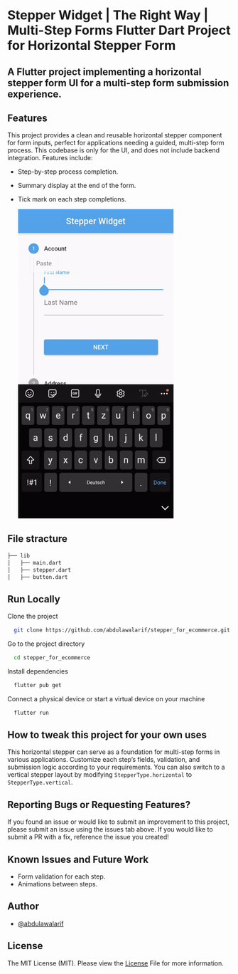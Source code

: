 # Stepper Widget | The Right Way | Multi-Step Forms Flutter Dart Project for Horizontal Stepper Form

## A Flutter project implementing a horizontal stepper form UI for a multi-step form submission experience.

## Features

This project provides a clean and reusable horizontal stepper component for form inputs, perfect for applications needing a guided, multi-step form process. This codebase is only for the UI, and does not include backend integration. Features include:

- Step-by-step process completion.
- Summary display at the end of the form.
- Tick mark on each step completions.

  <a><img src="horizontal_preview.gif" width="350"></a>

## File stracture

    ├── lib
    │   ├── main.dart
    │   ├── stepper.dart
    │   ├── button.dart

## Run Locally

Clone the project

```bash
  git clone https://github.com/abdulawalarif/stepper_for_ecommerce.git
```

Go to the project directory

```bash
  cd stepper_for_ecommerce
```

Install dependencies

```bash
  flutter pub get
```

Connect a physical device or start a virtual device on your machine

```bash
  flutter run
```

## How to tweak this project for your own uses

This horizontal stepper can serve as a foundation for multi-step forms in various applications. Customize each step’s fields, validation, and submission logic according to your requirements. You can also switch to a vertical stepper layout by modifying `StepperType.horizontal` to `StepperType.vertical`.

## Reporting Bugs or Requesting Features?

If you found an issue or would like to submit an improvement to this project,
please submit an issue using the issues tab above. If you would like to submit a PR with a fix, reference the issue you created!

## Known Issues and Future Work

- Form validation for each step.
- Animations between steps.

## Author
- [@abdulawalarif](https://github.com/abdulawalarif)

## License
The MIT License (MIT). Please view the [License](LICENSE) File for more information.

